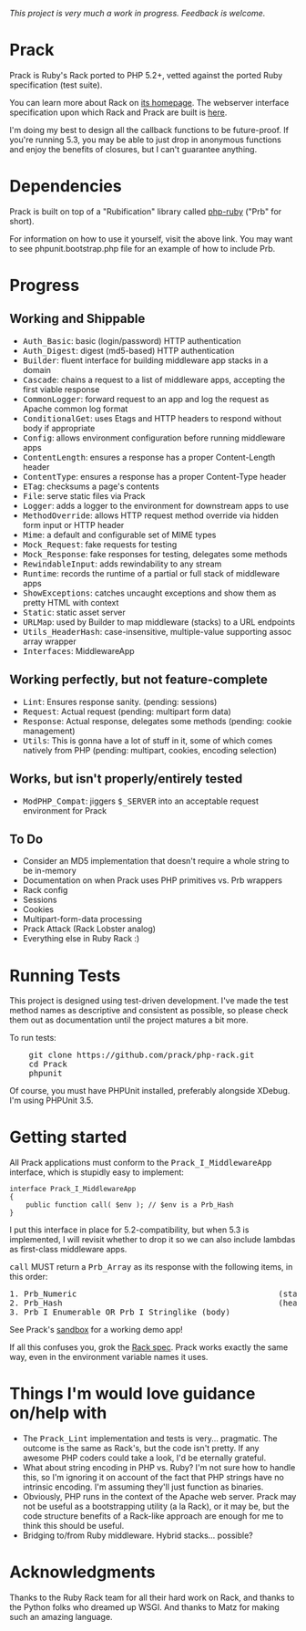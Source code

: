 _This project is very much a work in progress. Feedback is welcome._

Prack
=====

Prack is Ruby's Rack ported to PHP 5.2+, vetted against the ported Ruby specification (test suite).

You can learn more about Rack on [its homepage](http://rack.rubyforge.org/ "Rack Homepage").
The webserver interface specification upon which Rack and Prack are built is 
[here](http://rack.rubyforge.org/doc/SPEC.html "Rack Specification").

I'm doing my best to design all the callback functions to be future-proof.
If you're running 5.3, you may be able to just drop in anonymous functions and enjoy
the benefits of closures, but I can't guarantee anything.


Dependencies
============

Prack is built on top of a "Rubification" library called
[php-ruby](http://github.com/prack/php-rb "Prb Homepage") ("Prb" for short).

For information on how to use it yourself, visit the above link. You may want to see
phpunit.bootstrap.php file for an example of how to include Prb.


Progress
========

Working and Shippable
---------------------

* <tt>Auth_Basic</tt>: basic (login/password) HTTP authentication
* <tt>Auth_Digest</tt>: digest (md5-based) HTTP authentication
* <tt>Builder</tt>: fluent interface for building middleware app stacks in a domain
* <tt>Cascade</tt>: chains a request to a list of middleware apps, accepting the first viable response
* <tt>CommonLogger</tt>: forward request to an app and log the request as Apache common log format
* <tt>ConditionalGet</tt>: uses Etags and HTTP headers to respond without body if appropriate
* <tt>Config</tt>: allows environment configuration before running middleware apps
* <tt>ContentLength</tt>: ensures a response has a proper Content-Length header
* <tt>ContentType</tt>: ensures a response has a proper Content-Type header
* <tt>ETag</tt>: checksums a page's contents
* <tt>File</tt>: serve static files via Prack
* <tt>Logger</tt>: adds a logger to the environment for downstream apps to use
* <tt>MethodOverride</tt>: allows HTTP request method override via hidden form input or HTTP header
* <tt>Mime</tt>: a default and configurable set of MIME types
* <tt>Mock_Request</tt>: fake requests for testing
* <tt>Mock_Response</tt>: fake responses for testing, delegates some methods
* <tt>RewindableInput</tt>: adds rewindability to any stream
* <tt>Runtime</tt>: records the runtime of a partial or full stack of middleware apps
* <tt>ShowExceptions</tt>: catches uncaught exceptions and show them as pretty HTML with context
* <tt>Static</tt>: static asset server
* <tt>URLMap</tt>: used by Builder to map middleware (stacks) to a URL endpoints
* <tt>Utils_HeaderHash</tt>: case-insensitive, multiple-value supporting assoc array wrapper
* <tt>Interfaces</tt>: MiddlewareApp

Working perfectly, but not feature-complete
-------------------------------------------

* <tt>Lint</tt>: Ensures response sanity. (pending</tt>: sessions)
* <tt>Request</tt>: Actual request (pending</tt>: multipart form data)
* <tt>Response</tt>: Actual response, delegates some methods (pending</tt>: cookie management)
* <tt>Utils</tt>: This is gonna have a lot of stuff in it, some of which comes natively from PHP (pending</tt>: multipart, cookies, encoding selection)

Works, but isn't properly/entirely tested
-----------------------------------------

* <tt>ModPHP_Compat</tt>: jiggers <tt>$\_SERVER</tt> into an acceptable request environment for Prack

To Do
-----

* Consider an MD5 implementation that doesn't require a whole string to be in-memory
* Documentation on when Prack uses PHP primitives vs. Prb wrappers
* Rack config
* Sessions
* Cookies
* Multipart-form-data processing
* Prack Attack (Rack Lobster analog)
* Everything else in Ruby Rack :)

Running Tests
=============

This project is designed using test-driven development. I've made the test
method names as descriptive and consistent as possible, so please check them
out as documentation until the project matures a bit more.

To run tests:
<pre>
	git clone https://github.com/prack/php-rack.git
	cd Prack
	phpunit
</pre>

Of course, you must have PHPUnit installed, preferably alongside XDebug. I'm using
PHPUnit 3.5.


Getting started
===============

All Prack applications must conform to the <tt>Prack\_I_MiddlewareApp</tt> interface,
which is stupidly easy to implement:

	interface Prack_I_MiddlewareApp
	{
		public function call( $env ); // $env is a Prb_Hash
	}

I put this interface in place for 5.2-compatibility, but when 5.3 is implemented,
I will revisit whether to drop it so we can also include lambdas as first-class middleware apps.

<tt>call</tt> MUST return a <tt>Prb_Array</tt> as its response with the following items, in this order</tt>:

<pre>
1. Prb_Numeric                                          (status)
2. Prb_Hash                                             (headers)
3. Prb_I_Enumerable OR Prb_I_Stringlike (body)
</pre>


See Prack's [sandbox](http://github.com/prack/sandbox) for a working demo app!

If all this confuses you, grok the [Rack spec](http://rack.rubyforge.org/doc/SPEC.html "Rack Interface Specification").
Prack works exactly the same way, even in the environment variable names it uses.


Things I'm would love guidance on/help with
===========================================

* The <tt>Prack_Lint</tt> implementation and tests is very... pragmatic. The outcome is the same as Rack's,
but the code isn't pretty. If any awesome PHP coders could take a look, I'd be eternally grateful.
* What about string encoding in PHP vs. Ruby? I'm not sure how to handle this, so I'm ignoring it
on account of the fact that PHP strings have no intrinsic encoding. I'm assuming they'll just
function as binaries.
* Obviously, PHP runs in the context of the Apache web server. Prack may not be useful as a
bootstrapping utility (a la Rack), or it may be, but the code structure benefits of a Rack-like
approach are enough for me to think this should be useful.
* Bridging to/from Ruby middleware. Hybrid stacks... possible?


Acknowledgments
===============

Thanks to the Ruby Rack team for all their hard work on Rack, and thanks to the Python folks
who dreamed up WSGI. And thanks to Matz for making such an amazing language.

